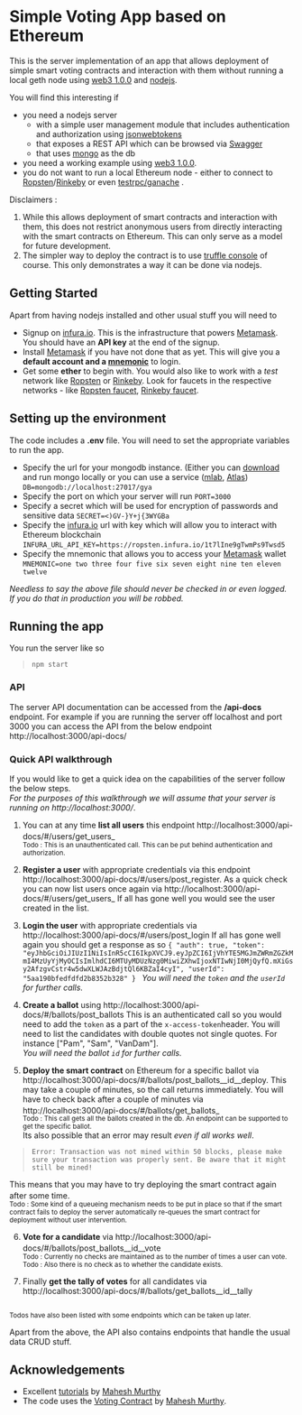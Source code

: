# Simple Voting App based on Ethereum

This is the server implementation of an app that allows deployment of simple smart voting contracts and interaction with them without running a local geth node using [web3 1.0.0](https://web3js.readthedocs.io/en/1.0/) and [nodejs](https://nodejs.org/en/).

You will find this interesting if
 - you need a  nodejs server 
   - with a simple user management module that includes authentication and authorization using [jsonwebtokens](https://www.npmjs.com/package/jsonwebtoken)
   - that exposes a REST API which can be browsed via [Swagger](https://swagger.io/)
   - that uses [mongo](https://www.mongodb.com/) as the db
 - you need a working example using [web3 1.0.0](https://web3js.readthedocs.io/en/1.0/). 
 - you do not want to run a local Ethereum node - either to connect to [Ropsten](https://ropsten.etherscan.io/)/[Rinkeby](https://rinkeby.etherscan.io/) or even [testrpc/ganache](http://truffleframework.com/ganache/) .   

Disclaimers :  
 1. While this allows deployment of smart contracts and interaction with them,  this does not restrict anonymous users from directly interacting with the smart contracts on Ethereum. This can only serve as a model for future development.
 2. The simpler way to deploy the contract is to use [truffle console](#using-truffle-console) of course. This only demonstrates a way it can be done via nodejs. 

## Getting Started

Apart from having nodejs installed and other usual stuff you will need to 
 - Signup on [infura.io](https://infura.io/). This is the infrastructure that powers [Metamask](https://metamask.io/). You should have an **API key** at the end of the signup.
 - Install [Metamask](https://metamask.io/) if you have not done that as yet. This will give you a **default account and a [mnemonic](https://en.bitcoin.it/wiki/Mnemonic_phrase)** to login. 
 - Get some **ether** to begin with.  You would also like to work with a *test* network like [Ropsten](https://ropsten.etherscan.io/) or [Rinkeby](https://rinkeby.etherscan.io/). Look for faucets in the respective networks - like [Ropsten faucet](http://faucet.ropsten.be:3001/), [Rinkeby faucet](https://faucet.rinkeby.io/).

## Setting up the environment
The code includes a **.env** file. You will need to set the appropriate variables to run the app.
 - Specify the url for your mongodb instance. (Either you can [download](https://www.mongodb.com/download-center#community) and run mongo locally or you can use a service ([mlab](https://mlab.com/), [Atlas](https://www.mongodb.com/download-center#atlas)) 
``DB=mongodb://localhost:27017/gya``
 - Specify the port on which your server will run 
``PORT=3000``
 - Specify a secret which will be used for encryption of passwords and sensitive data 
``SECRET=<)GV-}Y+j{3WYGBa``
 - Specify the [infura.io](https://infura.io/) url with key which will allow you to interact with Ethereum blockchain
``INFURA_URL_API_KEY=https://ropsten.infura.io/1t7lIne9gTwmPs9Twsd5``  
 - Specify the mnemonic that allows you to access your [Metamask](https://metamask.io/)  wallet
``MNEMONIC=one two three four five six seven eight nine ten eleven twelve``


*Needless to say the above file should never be checked in or even logged. If you do that in production you will be robbed.*



## Running the app
You run the server like so 
>  ``npm start``

### API
The server API documentation can be accessed from the 
**/api-docs** endpoint.
For example if you are running the server off localhost and port 3000 you can access the API from the below endpoint
http://localhost:3000/api-docs/

### Quick API walkthrough
If you would like to get a quick idea on the capabilities of the server follow the below steps.  
*For the purposes of this walkthrough we will assume that your server is running on* *http://localhost:3000/*. 

 1. You can at any time **list all users** this endpoint 
 http://localhost:3000/api-docs/#/users/get_users_
 <sup><br/>Todo : This is an unauthenticated call. This can be put behind authentication and authorization.</sup>
 2. **Register a user** with appropriate credentials via this endpoint
 http://localhost:3000/api-docs/#/users/post_register.
 As a quick check you can now list users once again via
  http://localhost:3000/api-docs/#/users/get_users_
 If all has gone well you would see the user created in the list. 
 3. **Login the user** with appropriate credentials via 
 http://localhost:3000/api-docs/#/users/post_login
 If all has gone well again you should get a response as so
 ``{
  "auth": true,
  "token": "eyJhbGciOiJIUzI1NiIsInR5cCI6IkpXVCJ9.eyJpZCI6IjVhYTE5MGJmZWRmZGZkMmI4MzUyYjMyOCIsImlhdCI6MTUyMDUzNzg0MiwiZXhwIjoxNTIwNjI0MjQyfQ.mXiGsy2AfzgvCstr4w5dwXLWJAzBdjtQl6KBZaI4cyI",
  "userId": "5aa190bfedfdfd2b8352b328"
}
``
*You will need the ``token`` and the ``userId`` for further calls.* 
 4. **Create a ballot** using 
 http://localhost:3000/api-docs/#/ballots/post_ballots
 This is an authenticated call so you would need to add the ``token`` as a part of the  ``x-access-token``header.
 You will need to list the candidates with double quotes not single quotes. For instance ["Pam", "Sam", "VanDam"].  
 *You will need the ballot  ``id`` for further calls.* 
 
 5. **Deploy the smart contract** on Ethereum for a specific ballot via
 http://localhost:3000/api-docs/#/ballots/post_ballots__id__deploy.
 This may take a couple of minutes, so the call returns immediately. You will have to check back after a couple of minutes via http://localhost:3000/api-docs/#/ballots/get_ballots_
 <sup><br/>Todo : This call gets all the ballots created in the db. An endpoint can be supported to get the specific ballot.</sup>  
Its also possible that an error may result *even if all works well*. 

> ``Error: Transaction was not mined within 50 blocks, please make sure your transaction was properly sent. Be aware that it might still be mined!``

This means that you may have to try deploying the smart contract again after some time. 
 <sup><br/>Todo : Some kind of a queueing mechanism needs to be put in place so that if the smart contract fails to deploy the server automatically re-queues the smart contract for deployment without user intervention.</sup>  

 6. **Vote for a candidate** via 
 http://localhost:3000/api-docs/#/ballots/post_ballots__id__vote
  <sup><br/>Todo : Currently no checks are maintained as to the number of times a user can vote. <br/>Todo : Also there is no check as to whether  the candidate exists.</sup>
  
 7. Finally **get the tally of votes** for all candidates via
 http://localhost:3000/api-docs/#/ballots/get_ballots__id__tally 
 
<sup><br/>Todos have also been listed with some endpoints which can be taken up later.</sup>

Apart from the above, the API also contains endpoints that handle the usual data CRUD stuff. 

## Acknowledgements

 - Excellent [tutorials](https://github.com/maheshmurthy/ethereum_voting_dapp) by [Mahesh Murthy](https://medium.com/@mvmurthy)  
 - The code uses the [Voting Contract](https://gist.github.com/maheshmurthy/3da385a42678c3e36a8328cbe47cae5b#file-voting-sol) by [Mahesh Murthy](https://medium.com/@mvmurthy). 

